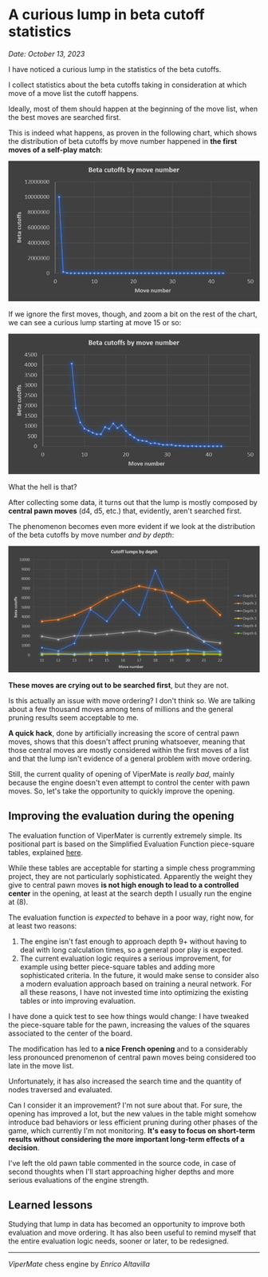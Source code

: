 # A curious lump in beta cutoff statistics

*Date: October 13, 2023*

I have noticed a curious lump in the statistics of the beta cutoffs.

I collect statistics about the beta cutoffs taking in consideration at which move of a move list the cutoff happens.

Ideally, most of them should happen at the beginning of the move list, when the best moves are searched first.

This is indeed what happens, as proven in the following chart, which shows the distribution of beta cutoffs by move number happened in **the first moves of a self-play match**:

![Beta cutoffs by move](./images/beta_cutoffs_by_move-1.png)


If we ignore the first moves, though, and zoom a bit on the rest of the chart, we can see a curious lump starting at move 15 or so:

![Beta cutoffs by move](./images/beta_cutoffs_by_move-2.png)

What the hell is that?

After collecting some data, it turns out that the lump is mostly composed by **central pawn moves** (d4, d5, etc.) that, evidently, aren't searched first.

The phenomenon becomes even more evident if we look at the distribution of the beta cutoffs by move number *and by depth*:

![Beta cutoffs by move and depth](./images/beta_cutoffs_by_move-3.png)

**These moves are crying out to be searched first**, but they are not.

Is this actually an issue with move ordering? I don't think so. We are talking about a few thousand moves among tens of millions and the general pruning results seem acceptable to me.

**A quick hack**, done by artificially increasing the score of central pawn moves, shows that this doesn't affect pruning whatsoever, meaning that those central moves are mostly considered within the first moves of a list and that the lump isn't evidence of a general problem with move ordering.

Still, the current quality of opening of ViperMate is *really bad*, mainly because the engine doesn't even attempt to control the center with pawn moves. So, let's take the opportunity to quickly improve the opening.

## Improving the evaluation during the opening

The evaluation function of ViperMater is currently extremely simple. Its positional part is based on the Simplified Evaluation Function piece-square tables, explained [here](https://www.chessprogramming.org/Simplified_Evaluation_Function).

While these tables are acceptable for starting a simple chess programming project, they are not particularly sophisticated. Apparently the weight they give to central pawn moves **is not high enough to lead to a controlled center** in the opening, at least at the search depth I usually run the engine at (8).

The evaluation function is *expected* to behave in a poor way, right now, for at least two reasons:

1. The engine isn't fast enough to approach depth 9+ without having to deal with long calculation times, so a general poor play is expected. 
2. The current evaluation logic requires a serious improvement, for example using better piece-square tables and adding more sophisticated criteria. In the future, it would make sense to consider also a modern evaluation approach based on training a neural network. For all these reasons, I have not invested time into optimizing the existing tables or into improving evaluation.

I have done a quick test to see how things would change: I have tweaked the piece-square table for the pawn, increasing the values of the squares associated to the center of the board.

The modification has led to **a nice French opening** and to a considerably less pronounced prenomenon of central pawn moves being considered too late in the move list.

Unfortunately, it has also increased the search time and the quantity of nodes traversed and evaluated.

Can I consider it an improvement? I'm not sure about that. For sure, the opening has improved a lot, but the new values in the table might somehow introduce bad behaviors or less efficient pruning during other phases of the game, which currently I'm not monitoring. **It's easy to focus on short-term results without considering the more important long-term effects of a decision**.

I've left the old pawn table commented in the source code, in case of second thoughts when I'll start approaching higher depths and more serious evaluations of the engine strength.

## Learned lessons

Studying that lump in data has becomed an opportunity to improve both evaluation and move ordering. It has also been useful to remind myself that the entire evaluation logic needs, sooner or later, to be redesigned.

---

*ViperMate* chess engine by *Enrico Altavilla*